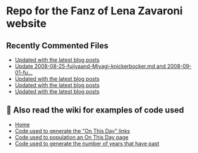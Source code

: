 # Repo for the Fanz of Lena Zavaroni website

## Recently Commented Files
<!-- BLOG-POST-LIST:START -->
- [Updated with the latest blog posts](https://github.com/FanzOfLenaZavaroni/fanzoflenazavaroni.github.io/commit/a2cf71133cc7276d8ef13a4bc75e0b5ed8a9b4e8)
- [Update 2008-08-25-fujiyaand-Miyagi-knickerbocker.md and 2008-09-01-fu…](https://github.com/FanzOfLenaZavaroni/fanzoflenazavaroni.github.io/commit/312c6d6b0f172da51c376a8200e9e638371a7a6c)
- [Updated with the latest blog posts](https://github.com/FanzOfLenaZavaroni/fanzoflenazavaroni.github.io/commit/ab59fa7c659b303acea7521c16c554a2eae53264)
- [Updated with the latest blog posts](https://github.com/FanzOfLenaZavaroni/fanzoflenazavaroni.github.io/commit/813ddd5e46142c5a05c6afc527d34f812da772f4)
- [Updated with the latest blog posts](https://github.com/FanzOfLenaZavaroni/fanzoflenazavaroni.github.io/commit/820ecdc12982f0265743cb553927fa80c1e79f5f)
<!-- BLOG-POST-LIST:END -->

## :notebook: Also read the wiki for examples of code used
* [Home](https://github.com/FanzOfLenaZavaroni/fanzoflenazavaroni.github.io/wiki)
* [Code used to generate the "On This Day" links](https://github.com/FanzOfLenaZavaroni/fanzoflenazavaroni.github.io/wiki/On-This-Day-Code)
* [Code used to population an On This Day page](https://github.com/FanzOfLenaZavaroni/fanzoflenazavaroni.github.io/wiki/Code-used-to-population-an-On-This-Day-page)
* [Code used to generate the number of years that have past](https://github.com/FanzOfLenaZavaroni/fanzoflenazavaroni.github.io/wiki/Number-of-years-gone-by-code)
